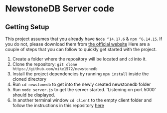 # NewstoneDB Server code

## Getting Setup
This project assumes that you already have `Node ^14.17.6` & `npm ^6.14.15`. If you do not, please download them from [the official website](https://nodejs.org/en/download/)
Here are a couple of steps that you can follow to quickly get started with the project.

1. Create a folder where the repository will be located and `cd` into it.
2. Clone the repository: `git clone https://github.com/mike1572/newstonedb`
3. Install the project dependencies by running `npm install` inside the cloned directory
4. Run `cd newstonedb` to get into the newly created newstonedb folder
5. Run `node server.js` to get the server started. 'Listening on port 5000' should be displayed.
5. In another terminal window `cd client` to the empty client folder and follow the instructions in this repository [here](https://github.com/mike1572/newstonedbclient) 




